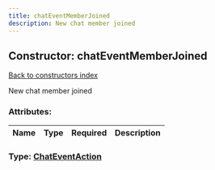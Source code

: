 ```yaml
---
title: chatEventMemberJoined
description: New chat member joined
---
```

## Constructor: chatEventMemberJoined  
[Back to constructors index](index.md)



New chat member joined

### Attributes:

| Name     |    Type       | Required | Description |
|----------|---------------|----------|-------------|



### Type: [ChatEventAction](../types/ChatEventAction.md)


